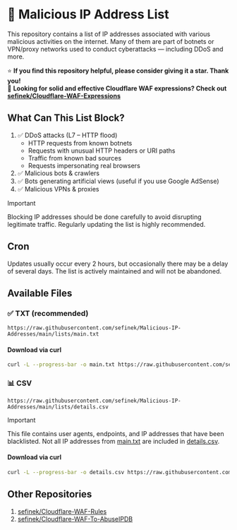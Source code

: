 # 📃 Malicious IP Address List
This repository contains a list of IP addresses associated with various malicious activities on the internet.
Many of them are part of botnets or VPN/proxy networks used to conduct cyberattacks — including DDoS and more.

⭐ **If you find this repository helpful, please consider giving it a star. Thank you!**  
📄 **Looking for solid and effective Cloudflare WAF expressions? Check out [sefinek/Cloudflare-WAF-Expressions](https://github.com/sefinek/Cloudflare-WAF-Expressions)**


## What Can This List Block?
1. ✅ DDoS attacks (L7 – HTTP flood)
    - HTTP requests from known botnets
    - Requests with unusual HTTP headers or URI paths
    - Traffic from known bad sources
    - Requests impersonating real browsers
2. ✅ Malicious bots & crawlers
3. ✅ Bots generating artificial views (useful if you use Google AdSense)
4. ✅ Malicious VPNs & proxies

> [!IMPORTANT]  
> Blocking IP addresses should be done carefully to avoid disrupting legitimate traffic. Regularly updating the list is highly recommended.


## Cron
Updates usually occur every 2 hours, but occasionally there may be a delay of several days. The list is actively maintained and will not be abandoned.


## Available Files
### ✅ TXT (recommended)
```text
https://raw.githubusercontent.com/sefinek/Malicious-IP-Addresses/main/lists/main.txt
```

#### Download via curl
```bash
curl -L --progress-bar -o main.txt https://raw.githubusercontent.com/sefinek/Malicious-IP-Addresses/main/lists/main.txt
```

### 📊 CSV
```text
https://raw.githubusercontent.com/sefinek/Malicious-IP-Addresses/main/lists/details.csv
```

> [!IMPORTANT]  
> This file contains user agents, endpoints, and IP addresses that have been blacklisted.
> Not all IP addresses from [main.txt](lists/main.txt) are included in [details.csv](lists/details.csv).

#### Download via curl
```bash
curl -L --progress-bar -o details.csv https://raw.githubusercontent.com/sefinek/Malicious-IP-Addresses/main/lists/details.csv
```


## Other Repositories
1. [sefinek/Cloudflare-WAF-Rules](https://github.com/sefinek/Cloudflare-WAF-Rules)
2. [sefinek/Cloudflare-WAF-To-AbuseIPDB](https://github.com/sefinek/Cloudflare-WAF-To-AbuseIPDB)